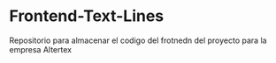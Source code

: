 # Frontend-Text-Lines
Repositorio para almacenar el codigo del frotnedn del proyecto para la empresa Altertex
